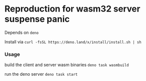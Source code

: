 # Reproduction for wasm32 server suspense panic

Depends on `deno`

Install via `curl -fsSL https://deno.land/x/install/install.sh | sh`

### Usage

build the client and server wasm binaries
`deno task wasmbuild`

run the deno server
`deno task start`
